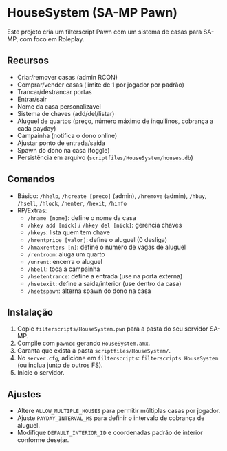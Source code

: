 # HouseSystem (SA-MP Pawn)

Este projeto cria um filterscript Pawn com um sistema de casas para SA-MP, com foco em Roleplay.

## Recursos
- Criar/remover casas (admin RCON)
- Comprar/vender casas (limite de 1 por jogador por padrão)
- Trancar/destrancar portas
- Entrar/sair
- Nome da casa personalizável
- Sistema de chaves (add/del/listar)
- Aluguel de quartos (preço, número máximo de inquilinos, cobrança a cada payday)
- Campainha (notifica o dono online)
- Ajustar ponto de entrada/saída
- Spawn do dono na casa (toggle)
- Persistência em arquivo (`scriptfiles/HouseSystem/houses.db`)

## Comandos
- Básico: `/hhelp`, `/hcreate [preco]` (admin), `/hremove` (admin), `/hbuy`, `/hsell`, `/hlock`, `/henter`, `/hexit`, `/hinfo`
- RP/Extras:
  - `/hname [nome]`: define o nome da casa
  - `/hkey add [nick]` / `/hkey del [nick]`: gerencia chaves
  - `/hkeys`: lista quem tem chave
  - `/hrentprice [valor]`: define o aluguel (0 desliga)
  - `/hmaxrenters [n]`: define o número de vagas de aluguel
  - `/rentroom`: aluga um quarto
  - `/unrent`: encerra o aluguel
  - `/hbell`: toca a campainha
  - `/hsetentrance`: define a entrada (use na porta externa)
  - `/hsetexit`: define a saída/interior (use dentro da casa)
  - `/hsetspawn`: alterna spawn do dono na casa

## Instalação
1. Copie `filterscripts/HouseSystem.pwn` para a pasta do seu servidor SA-MP.
2. Compile com `pawncc` gerando `HouseSystem.amx`.
3. Garanta que exista a pasta `scriptfiles/HouseSystem/`.
4. No `server.cfg`, adicione em `filterscripts`: `filterscripts HouseSystem` (ou inclua junto de outros FS).
5. Inicie o servidor.

## Ajustes
- Altere `ALLOW_MULTIPLE_HOUSES` para permitir múltiplas casas por jogador.
- Ajuste `PAYDAY_INTERVAL_MS` para definir o intervalo de cobrança de aluguel.
- Modifique `DEFAULT_INTERIOR_ID` e coordenadas padrão de interior conforme desejar.